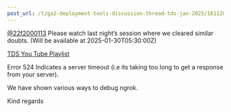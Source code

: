 ```yaml
---
post_url: /t/ga2-deployment-tools-discussion-thread-tds-jan-2025/161120/104
---
```

[@22f2000113](/u/22f2000113) Please watch last night’s session where we cleared similar doubts. (Will be available at 2025-01-30T05:30:00Z)

[TDS You Tube Playlist](https://www.youtube.com/playlist?list=PL_h5u1jMeBCl1BquBhgunA4t08XAxsA-C)

Error 524 Indicates a server timeout (i.e its taking too long to get a response from your server).

We have shown various ways to debug ngrok.

Kind regards